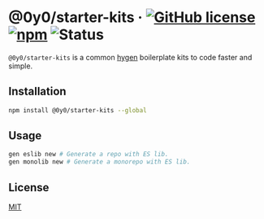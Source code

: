 # @0y0/starter-kits · [![GitHub license](https://img.shields.io/badge/license-MIT-blue.svg)](https://github.com/o0y0o/starter-kits/blob/master/LICENSE) [![npm](https://img.shields.io/npm/v/@0y0/starter-kits.svg)](https://www.npmjs.com/package/@0y0/starter-kits) ![Status](https://github.com/o0y0o/starter-kits/workflows/Package/badge.svg)

`@0y0/starter-kits` is a common [hygen](https://github.com/jondot/hygen/) boilerplate kits to code faster and simple.

## Installation

```sh
npm install @0y0/starter-kits --global
```

## Usage

```sh
gen eslib new # Generate a repo with ES lib.
gen monolib new # Generate a monorepo with ES lib.
```

## License

[MIT](https://github.com/o0y0o/starter-kits/blob/master/LICENSE)
